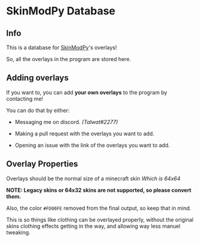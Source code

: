 SkinModPy Database
===

## Info
This is a database for [SkinModPy](https://github.com/talwat/skinmodpy)'s overlays!

So, all the overlays in the program are stored here.

## Adding overlays
If you want to, you can add **your own overlays** to the program by contacting me!

You can do that by either:
* Messaging me on discord. *(Talwat#2277)*

* Making a pull request with the overlays you want to add.

* Opening an issue with the link of the overlays you want to add.

## Overlay Properties
Overlays should be the normal size of a minecraft skin *Which is 64x64*

**NOTE: Legacy skins or 64x32 skins are not supported, so please convert them.**

Also, the color `#FD00FE` removed from the final output, so keep that in mind.

This is so things like clothing can be overlayed properly, without the original skins clothing effects getting in the way, and allowing way less manuel tweaking.